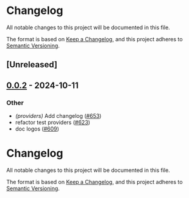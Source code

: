 # Changelog

All notable changes to this project will be documented in this file.

The format is based on [Keep a Changelog](https://keepachangelog.com/en/1.0.0/),
and this project adheres to [Semantic Versioning](https://semver.org/spec/v2.0.0.html).

## [Unreleased]

## [0.0.2](https://github.com/moongate-forks/kona/compare/kona-providers-v0.0.1...kona-providers-v0.0.2) - 2024-10-11

### Other

- *(providers)* Add changelog ([#653](https://github.com/moongate-forks/kona/pull/653))
- refactor test providers ([#623](https://github.com/moongate-forks/kona/pull/623))
- doc logos ([#609](https://github.com/moongate-forks/kona/pull/609))
# Changelog
All notable changes to this project will be documented in this file.

The format is based on [Keep a Changelog](https://keepachangelog.com/en/1.0.0/),
and this project adheres to [Semantic Versioning](https://semver.org/spec/v2.0.0.html).
